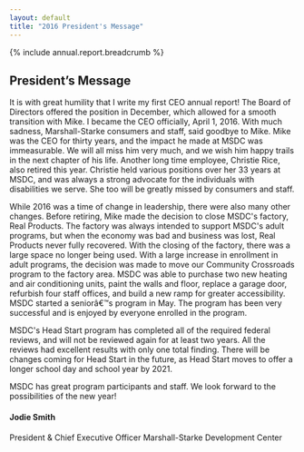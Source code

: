 ```yaml
---
layout: default
title: "2016 President's Message"
---
```

{% include annual.report.breadcrumb %}

## President’s Message
It is with great humility that I write my first CEO annual report! The Board of Directors offered the position in December, which allowed for a smooth transition with Mike. I became the CEO officially, April 1, 2016. With much sadness, Marshall-Starke consumers and staff, said goodbye to Mike. Mike was the CEO for thirty years, and the impact he made at MSDC was immeasurable. We will all miss him very much, and we wish him happy trails in the next chapter of his life. Another long time employee, Christie Rice, also retired this year. Christie held various positions over her 33 years at MSDC, and was always a strong advocate for the individuals with disabilities we serve. She too will be greatly missed by consumers and staff.

While 2016 was a time of change in leadership, there were also many other changes. Before retiring, Mike made the decision to close MSDC's factory, Real Products. The factory was always intended to support MSDC's adult programs, but when the economy was bad and business was lost, Real Products never fully recovered. With the closing of the factory, there was a large space no longer being used. With a large increase in enrollment in adult programs, the decision was made to move our Community Crossroads program to the factory area. MSDC was able to purchase two new heating and air conditioning units, paint the walls and floor, replace a garage door, refurbish four staff offices, and build a new ramp for greater accessibility. MSDC started a seniorâ€™s program in May. The program has been very successful and is enjoyed by everyone enrolled in the program.

MSDC's Head Start program has completed all of the required federal reviews, and will not be reviewed again for at least two years. All the reviews had excellent results with only one total finding. There will be changes coming for Head Start in the future, as Head Start moves to offer a longer school day and school year by 2021.

MSDC has great program participants and staff. We look forward to the possibilities of the new year!

<h4 class="subheader" id="overview">Jodie Smith</h4>
President & Chief Executive Officer  
Marshall-Starke Development Center
